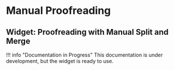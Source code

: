 # Manual Proofreading

## Widget: Proofreading with Manual Split and Merge

!!! info "Documentation in Progress"
    This documentation is under development, but the widget is ready to use.
